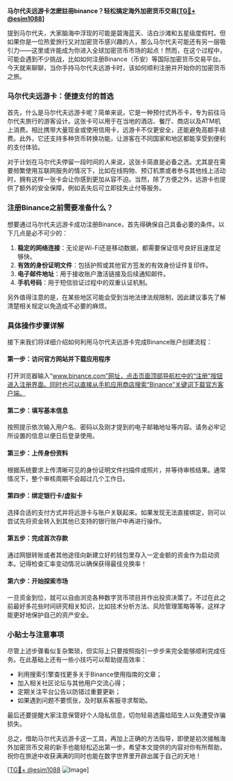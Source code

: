 **马尔代夫远游卡怎麽註冊binance？轻松搞定海外加密货币交易[[TG💪+ @esim1088](https://t.me/s/esim1088)]**

提到马尔代夫，大家脑海中浮现的可能是碧海蓝天、洁白沙滩和五星级度假村。但如果你是一位热爱旅行又对加密货币感兴趣的人，那么马尔代夫可能还有另一层吸引力——这里或许能成为你进入全球加密货币市场的起点！然而，在这个过程中，可能会遇到不少挑战，比如如何注册Binance（币安）等国际加密货币交易平台。今天就来聊聊，当你手持马尔代夫远游卡时，该如何顺利注册并开始你的加密货币之旅。

### 马尔代夫远游卡：便捷支付的首选

首先，什么是马尔代夫远游卡呢？简单来说，它是一种预付式外币卡，专为前往马尔代夫旅行的游客设计。这张卡可以用于在当地的酒店、餐厅、商店以及ATM机上消费。相比携带大量现金或使用信用卡，远游卡不仅更安全，还能避免高额手续费。此外，它还支持多种货币转换功能，让游客在不同国家和地区都能享受到便利的支付体验。

对于计划在马尔代夫停留一段时间的人来说，这张卡简直是必备之选。尤其是在需要频繁使用互联网服务的情况下，比如在线购物、预订机票或者参与其他线上活动时，拥有这样一张卡会让你感到更加从容不迫。当然，除了方便之外，远游卡也提供了额外的安全保障，例如丢失后可立即挂失止付等服务。

### 注册Binance之前需要准备什么？

想要通过马尔代夫远游卡成功注册Binance，首先得确保自己具备必要的条件。以下几点是必不可少的：

1. **稳定的网络连接**：无论是Wi-Fi还是移动数据，都需要保证信号良好且速度足够快。
2. **有效的身份证明文件**：包括护照或其他官方签发的有效身份证件复印件。
3. **电子邮件地址**：用于接收账户激活链接及后续通知邮件。
4. **手机号码**：用于短信验证过程中的双重认证机制。

另外值得注意的是，在某些地区可能会受到当地法律法规限制，因此建议事先了解清楚相关规定以免造成不必要的麻烦。

### 具体操作步骤详解

接下来我们将详细介绍如何利用马尔代夫远游卡完成Binance账户创建流程：

#### 第一步：访问官方网站并下载应用程序
打开浏览器输入“www.binance.com”网址，点击页面顶部导航栏中的“注册”按钮进入注册界面。同时也可以直接从手机应用商店搜索“Binance”关键词下载官方客户端。

#### 第二步：填写基本信息
按照提示依次输入用户名、密码以及刚才提到的电子邮箱地址等内容。请务必牢记所设置的信息以便日后登录使用。

#### 第三步：上传身份资料
根据系统要求上传清晰可见的身份证明文件扫描件或照片，并等待审核结果。通常情况下，整个审核周期不会超过几个工作日。

#### 第四步：绑定银行卡/虚拟卡
选择合适的支付方式并将远游卡与账户关联起来。如果发现无法直接绑定，则可以尝试先将资金转入到其他已支持的银行账户中再进行操作。

#### 第五步：完成首次存款
通过网银转账或者其他途径向新建立好的钱包里存入一定金额的资金作为启动资本。记得检查汇率变动情况以确保获得最佳兑换率！

#### 第六步：开始探索市场
一旦资金到位，就可以自由浏览各种数字货币项目并作出投资决策了。不过在此之前最好多花些时间研究相关知识，比如技术分析方法、风险管理策略等等，这样才能更好地保护自己的资产安全。

### 小贴士与注意事项

尽管上述步骤看似复杂繁琐，但实际上只要按照指引一步步来完全能够顺利完成任务。在此基础上还有一些小技巧可以帮助提高效率：

- 利用搜索引擎查找更多关于Binance使用指南的文章；
- 加入相关社区论坛与其他用户交流心得；
- 定期关注平台公告以防错过重要更新；
- 如果遇到问题不要慌张，及时联系客服寻求帮助。

最后还要提醒大家注意保管好个人隐私信息，切勿轻易透露给陌生人以免遭受诈骗损失。

总之，借助马尔代夫远游卡这一工具，再加上正确的方法指导，即使是初次接触海外加密货币交易的新手也能轻松迈出第一步。希望本文提供的内容对你有所帮助，祝你在旅途中收获满满的同时也能在数字世界里开辟出属于自己的天地！

[[TG💪+ @esim1088](https://t.me/s/esim1088) ![Image](https://i.postimg.cc/4NQfJmqS/Snipaste-2025-05-13-00-14-12.png)]